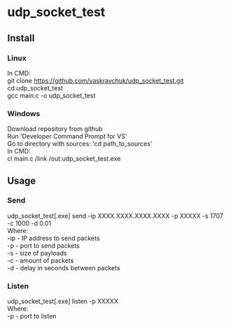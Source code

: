 # udp_socket_test

## Install
### Linux
In CMD:\
git clone https://github.com/vaskravchuk/udp_socket_test.git \
cd udp_socket_test\
gcc main.c -o udp_socket_test
### Windows
Download repository from github\
Run 'Developer Command Prompt for VS'\
Go to directory with sources: 'cd path_to_sources'\
In CMD:\
cl main.c /link /out:udp_socket_test.exe

## Usage
### Send
udp_socket_test[.exe] send -ip XXXX.XXXX.XXXX.XXXX -p XXXXX -s 1707 -c 1000 -d 0.01\
Where:\
-ip - IP address to send packets\
-p - port to send packets\
-s - size of payloads\
-c - amount of packets\
-d - delay in seconds between packets
### Listen
udp_socket_test[.exe] listen -p XXXXX\
Where:\
-p - port to listen
